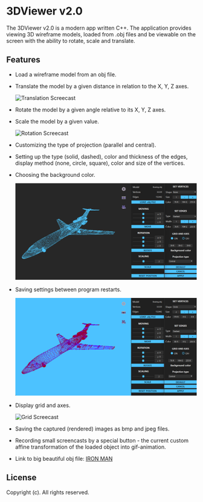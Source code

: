 # 3DViewer v2.0
The 3DViewer v2.0 is a modern app written C++. The application provides viewing 3D wireframe models, loaded from .obj files and be viewable on the screen with the ability to rotate, scale and translate.

## Features
- Load a wireframe model from an obj file.
- Translate the model by a given distance in relation to the X, Y, Z axes.

  ![Translation Screecast](./src/docs/Motion.gif)

- Rotate the model by a given angle relative to its X, Y, Z axes.
- Scale the model by a given value.

  ![Rotation Screecast](./src/docs/Rotation.gif)

- Customizing the type of projection (parallel and central).
- Setting up the type (solid, dashed), color and thickness of the edges, display method (none, circle, square), color and size of the vertices.
- Choosing the background color.

  ![Default Screeshot](./src/docs/Default.png)

- Saving settings between program restarts.

  ![Custom Screeshot](./src/docs/Custom.png)

- Display grid and axes.

  ![Grid Screecast](./src/docs/Grid_and_axis.gif)

- Saving the captured (rendered) images as bmp and jpeg files.
- Recording small screencasts by a special button - the current custom affine transformation of the loaded object into gif-animation.

- Link to big beautiful obj file: [IRON MAN](https://free3d.com/3d-model/ironman-rigged-original-model--98611.html)

## License
Copyright (c). All rights reserved.
